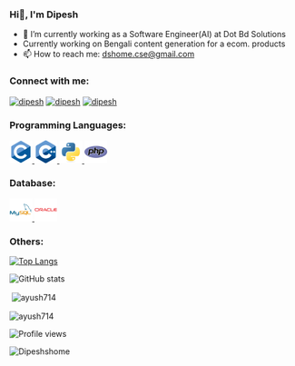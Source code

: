 ### Hi👋, I'm Dipesh

- 🔭 I’m currently working as a Software Engineer(AI) at Dot Bd Solutions
- Currently working on Bengali content generation for a ecom. products
- 📫 How to reach me: dshome.cse@gmail.com


<h3 align="left">Connect with me:</h3>
<p align="left">
<a href="https://linkedin.com/in/dipesh-shome-575854113" target="blank"><img align="center" src="https://cdn.jsdelivr.net/npm/simple-icons@3.0.1/icons/linkedin.svg" alt="dipesh" height="30" width="40" /></a>
<a href="https://www.facebook.com/dipesh.austcse" target="blank"><img align="center" src="https://cdn.jsdelivr.net/npm/simple-icons@3.0.1/icons/facebook.svg" alt="dipesh" height="30" width="40" /></a>
<a href="dipeshshome.wixsite.com/mysite" target="blank"><img align="center" src="https://cdn.jsdelivr.net/npm/simple-icons@3.0.1/icons/icloud.svg" alt="dipesh" height="30" width="40" /></a>
</p>


<h3 align="left">Programming Languages:</h3>
<p align="left"> <a href="https://www.cprogramming.com/" target="_blank"> <img src="https://raw.githubusercontent.com/devicons/devicon/master/icons/c/c-original.svg" alt="c" width="40" height="40"/> </a> <a href="https://www.w3schools.com/cpp/" target="_blank"> <img src="https://raw.githubusercontent.com/devicons/devicon/master/icons/cplusplus/cplusplus-original.svg" alt="cplusplus" width="40" height="40"/> </a><a href="https://www.python.org" target="_blank"> <img src="https://raw.githubusercontent.com/devicons/devicon/master/icons/python/python-original.svg" alt="python" width="40" height="40"/> <a href="https://www.php.net/" target="_blank"> <img src="https://raw.githubusercontent.com/devicons/devicon/master/icons/php/php-original.svg" alt="python" width="40" height="40"/></a>
<br/>

<h3 align="left">Database:</h3>
<a href="https://www.mysql.com/" target="_blank"> <img src="https://raw.githubusercontent.com/devicons/devicon/master/icons/mysql/mysql-original-wordmark.svg" alt="mysql" width="40" height="40"/> </a> <a href="https://www.oracle.com/" target="_blank"> <img src="https://raw.githubusercontent.com/devicons/devicon/master/icons/oracle/oracle-original.svg" alt="oracle" width="40" height="40"/> </a> 
<br/>

<h3 align="left">Others:</h3>


[![Top Langs](https://github-readme-stats.vercel.app/api/top-langs/?username=Dipeshshome)](https://github.com/anuraghazra/github-readme-stats)

![GitHub stats](https://github-readme-stats.vercel.app/api?username=Dipeshshome&show_icons=true&count_private=true) 

<p>&nbsp;<img align="center" src="https://github-readme-stats.vercel.app/api?username=Dipeshshome&show_icons=true&locale=en" alt="ayush714" /></p>

<p><img align="center" src="https://github-readme-streak-stats.herokuapp.com/?user=Dipeshshome&" alt="ayush714" /></p>

![Profile views](https://gpvc.arturio.dev/Dipeshshome) 
<p align="left"> <img src="https://komarev.com/ghpvc/?username=Dipeshshome&label=Profile%20views&color=0e75b6&style=flat" alt="Dipeshshome" /> </p>
